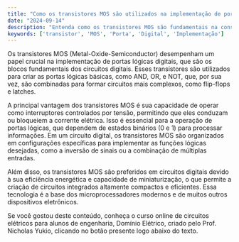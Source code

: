 ```yaml
---
title: "Como os transistores MOS são utilizados na implementação de portas lógicas digitais?"
date: "2024-09-14"
description: "Entenda como os transistores MOS são fundamentais na construção de portas lógicas digitais e sua importância em circuitos digitais."
keywords: ['transistor', 'MOS', 'Porta', 'Digital', 'Implementação']
---
```


Os transistores MOS (Metal-Oxide-Semiconductor) desempenham um papel crucial na implementação de portas lógicas digitais, que são os blocos fundamentais dos circuitos digitais. Esses transistores são utilizados para criar as portas lógicas básicas, como AND, OR, e NOT, que, por sua vez, são combinadas para formar circuitos mais complexos, como flip-flops e latches.

A principal vantagem dos transistores MOS é sua capacidade de operar como interruptores controlados por tensão, permitindo que eles conduzam ou bloqueiem a corrente elétrica. Isso é essencial para a operação de portas lógicas, que dependem de estados binários (0 e 1) para processar informações. Em um circuito digital, os transistores MOS são organizados em configurações específicas para implementar as funções lógicas desejadas, como a inversão de sinais ou a combinação de múltiplas entradas.

Além disso, os transistores MOS são preferidos em circuitos digitais devido à sua eficiência energética e capacidade de miniaturização, o que permite a criação de circuitos integrados altamente compactos e eficientes. Essa tecnologia é a base dos microprocessadores modernos e de muitos outros dispositivos eletrônicos.

Se você gostou deste conteúdo, conheça o curso online de circuitos elétricos para alunos de engenharia, Domínio Elétrico, criado pelo Prof. Nicholas Yukio, clicando no botão presente logo abaixo do texto.